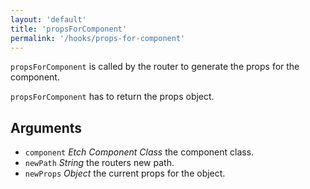 ```yaml
---
layout: 'default'
title: 'propsForComponent'
permalink: '/hooks/props-for-component'
---
```

`propsForComponent` is called by the router to generate the props for the component.

`propsForComponent` has to return the props object.

## Arguments

 - `component` _Etch Component Class_ the component class.
 - `newPath` _String_ the routers new path.
 - `newProps` _Object_ the current props for the object.
